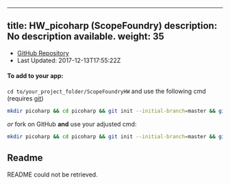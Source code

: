 
---
title: HW_picoharp (ScopeFoundry)
description: No description available.
weight: 35
---
- [GitHub Repository](https://github.com/ScopeFoundry/HW_picoharp)
- Last Updated: 2017-12-13T17:55:22Z


#### To add to your app:

`cd to/your_project_folder/ScopeFoundryHW` and use the following cmd (requires [git](/docs/100_development/20_git/))

```bash
mkdir picoharp && cd picoharp && git init --initial-branch=master && git remote add upstream_ScopeFoundry https://github.com/ScopeFoundry/HW_picoharp && git pull upstream_ScopeFoundry master && cd ..
```

*or* fork on GitHub **and** use your adjusted cmd:

```bash
mkdir picoharp && cd picoharp && git init --initial-branch=master && git remote add origin https://github.com/YOUR_GH_ACC/HW_picoharp && git pull origin master && cd ..
```

## Readme
README could not be retrieved.
